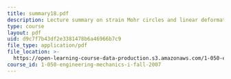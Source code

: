 ```yaml
---
title: summary18.pdf
description: Lecture summary on strain Mohr circles and linear deformation theory.
type: course
layout: pdf
uid: d9c7f7b43df2e3381478b6a46966b7c9
file_type: application/pdf
file_location: >-
  https://open-learning-course-data-production.s3.amazonaws.com/1-050-engineering-mechanics-i-fall-2007/d9c7f7b43df2e3381478b6a46966b7c9_summary18.pdf
course_id: 1-050-engineering-mechanics-i-fall-2007
---
```

